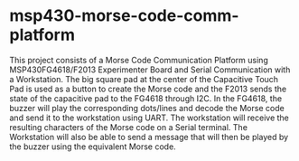 # msp430-morse-code-comm-platform
This project consists of a Morse Code Communication Platform using MSP430FG4618/F2013 Experimenter Board and Serial Communication with a Workstation.  The big square pad at the center of the Capacitive Touch Pad is used as a button to create the Morse code and the F2013 sends the state of the capacitive pad to the FG4618 through I2C.  In the FG4618, the buzzer will play the corresponding dots/lines and decode the Morse code and send it to the workstation using UART.  The workstation will receive the resulting characters of the Morse code on a Serial terminal. The Workstation will also be able to send a message that will then be played by the buzzer using the equivalent Morse code. 

